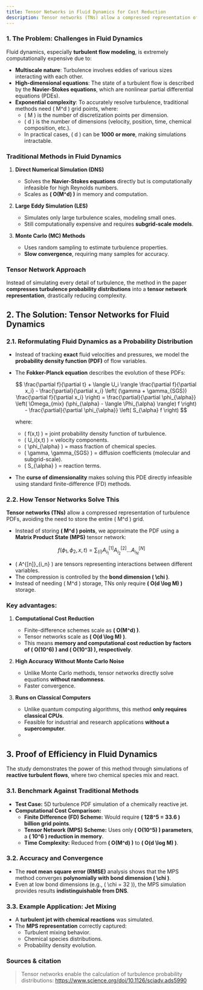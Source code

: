 ```yaml
---
title: Tensor Networks in Fluid Dynamics for Cost Reduction
description: Tensor networks (TNs) allow a compressed representation of turbulence PDFs, avoiding the need to store the entire grid.
---
```



### **1. The Problem: Challenges in Fluid Dynamics**
Fluid dynamics, especially **turbulent flow modeling**, is extremely computationally expensive due to:
- **Multiscale nature**: Turbulence involves eddies of various sizes interacting with each other.
- **High-dimensional equations**: The state of a turbulent flow is described by the **Navier-Stokes equations**, which are nonlinear partial differential equations (PDEs).
- **Exponential complexity**: To accurately resolve turbulence, traditional methods need \( M^d \) grid points, where:
  - \( M \) is the number of discretization points per dimension.
  - \( d \) is the number of dimensions (velocity, position, time, chemical composition, etc.).
  - In practical cases, \( d \) can be **1000 or more**, making simulations intractable.

### **Traditional Methods in Fluid Dynamics**
1. **Direct Numerical Simulation (DNS)**  
   - Solves the **Navier-Stokes equations** directly but is computationally infeasible for high Reynolds numbers.
   - Scales as **\( O(M^d) \)** in memory and computation.

2. **Large Eddy Simulation (LES)**  
   - Simulates only large turbulence scales, modeling small ones.
   - Still computationally expensive and requires **subgrid-scale models**.

3. **Monte Carlo (MC) Methods**  
   - Uses random sampling to estimate turbulence properties.
   - **Slow convergence**, requiring many samples for accuracy.

### **Tensor Network Approach**
Instead of simulating every detail of turbulence, the method in the paper **compresses turbulence probability distributions** into a **tensor network representation**, drastically reducing complexity.


## **2. The Solution: Tensor Networks for Fluid Dynamics**
### **2.1. Reformulating Fluid Dynamics as a Probability Distribution**
- Instead of tracking **exact** fluid velocities and pressures, we model the **probability density function (PDF)** of flow variables.
- The **Fokker-Planck equation** describes the evolution of these PDFs:
  
  $$
  \frac{\partial f}{\partial t} + \langle U_i \rangle \frac{\partial f}{\partial x_i} - \frac{\partial}{\partial x_i} \left( (\gamma + \gamma_{SGS}) \frac{\partial f}{\partial x_i} \right) = \frac{\partial}{\partial \phi_{\alpha}} \left( \Omega_{mix} (\phi_{\alpha} - \langle \Phi_{\alpha} \rangle) f \right) - \frac{\partial}{\partial \phi_{\alpha}} \left( S_{\alpha} f \right)
  $$

  where:
  - \( f(x,t) \) = joint probability density function of turbulence.
  - \( U_i(x,t) \) = velocity components.
  - \( \phi_{\alpha} \) = mass fraction of chemical species.
  - \( \gamma, \gamma_{SGS} \) = diffusion coefficients (molecular and subgrid-scale).
  - \( S_{\alpha} \) = reaction terms.

- The **curse of dimensionality** makes solving this PDE directly infeasible using standard finite-difference (FD) methods.


### **2.2. How Tensor Networks Solve This**
**Tensor networks (TNs)** allow a compressed representation of turbulence PDFs, avoiding the need to store the entire \( M^d \) grid.
- Instead of storing **\( M^d \) points**, we approximate the PDF using a **Matrix Product State (MPS)** tensor network:

```math
  f(\phi_1, \phi_2, x, t) = \sum_{\{i\}} A^{[1]}_{i_1} A^{[2]}_{i_2} ... A^{[N]}_{i_N}
```

  - \( A^{[n]}_{i_n} \) are tensors representing interactions between different variables.
  - The compression is controlled by the **bond dimension \( \chi \)**.
  - Instead of needing \( M^d \) storage, TNs only require **\( O(d \log M) \)** storage.

### **Key advantages:**
1. **Computational Cost Reduction**  
   - Finite-difference schemes scale as **\( O(M^d) \)**.  
   - Tensor networks scale as **\( O(d \log M) \)**.  
   - This means **memory and computational cost reduction by factors of \( O(10^6) \) and \( O(10^3) \), respectively**.

2. **High Accuracy Without Monte Carlo Noise**  
   - Unlike Monte Carlo methods, tensor networks directly solve equations **without randomness**.
   - Faster convergence.

3. **Runs on Classical Computers**  
   - Unlike quantum computing algorithms, this method **only requires classical CPUs**.
   - Feasible for industrial and research applications **without a supercomputer**.
   - 

## **3. Proof of Efficiency in Fluid Dynamics**
The study demonstrates the power of this method through simulations of **reactive turbulent flows**, where two chemical species mix and react.

### **3.1. Benchmark Against Traditional Methods**
- **Test Case:** 5D turbulence PDF simulation of a chemically reactive jet.
- **Computational Cost Comparison:**
  - **Finite Difference (FD) Scheme:** Would require **\( 128^5 = 33.6 \) billion grid points**.
  - **Tensor Network (MPS) Scheme:** Uses only **\( O(10^5) \) parameters**, a **\( 10^6 \) reduction in memory**.
  - **Time Complexity:** Reduced from **\( O(M^d) \)** to **\( O(d \log M) \)**.

### **3.2. Accuracy and Convergence**
- The **root mean square error (RMSE)** analysis shows that the MPS method converges **polynomially with bond dimension \( \chi \)**.
- Even at low bond dimensions (e.g., \( \chi = 32 \)), the MPS simulation provides results **indistinguishable from DNS**.

### **3.3. Example Application: Jet Mixing**
- A **turbulent jet with chemical reactions** was simulated.
- The **MPS representation** correctly captured:
  - Turbulent mixing behavior.
  - Chemical species distributions.
  - Probability density evolution.

### Sources & citation

> Tensor networks enable the calculation of turbulence probability distributions: https://www.science.org/doi/10.1126/sciadv.ads5990
